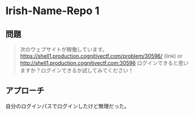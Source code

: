 # Irish-Name-Repo 1

## 問題

> 次のウェブサイトが稼働しています。
https://shell1.production.cognitivectf.com/problem/30596/ (link) or http://shell1.production.cognitivectf.com:30596
ログインできると思いますか？ログインできるか試してみてください！

## アプローチ

自分のログインパスでログインしたけど無理だった。
